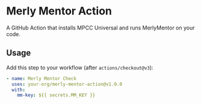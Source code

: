 # Merly Mentor Action

A GitHub Action that installs MPCC Universal and runs MerlyMentor on your code.

## Usage

Add this step to your workflow (after `actions/checkout@v3`):

```yaml
- name: Merly Mentor Check
  uses: your-org/merly-mentor-action@v1.0.0
  with:
    mm-key: ${{ secrets.MM_KEY }}
